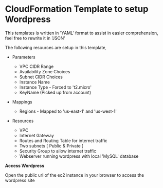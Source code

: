 # CloudFormation Template to setup Wordpress

This templates is written in 'YAML' format to assist in easier comprehension, feel free to rewrite it in 'JSON'

The following resources are setup in this template,

 - Parameters

   - VPC CIDR Range
   - Availability Zone Choices
   - Subnet CIDR Choices
   - Instance Name
   - Instance Type - Forced to 't2.micro'
   - KeyName (Picked up from account)
   
 - Mappings

   - Regions - Mapped to 'us-east-1' and 'us-west-1'
   
 - Resources

   - VPC
   - Internet Gateway
   - Routes and Routing Table for internet traffic
   - Two subnets [ Public & Private ]
   - Security Group to allow internet traffic
   - Webserver running wordpress with local 'MySQL' database

**Access Wordpress**

Open the public url of the ec2 instance in your browser to access the wordpress site